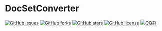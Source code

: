# DocSetConverter

[![GitHub issues](https://img.shields.io/github/issues/MikyWang/DocSetConverter)](https://github.com/MikyWang/DocSetConverter/issues)
[![GitHub forks](https://img.shields.io/github/forks/MikyWang/DocSetConverter)](https://github.com/MikyWang/DocSetConverter/network)
[![GitHub stars](https://img.shields.io/github/stars/MikyWang/DocSetConverter)](https://github.com/MikyWang/DocSetConverter/stargazers)
[![GitHub license](https://img.shields.io/github/license/MikyWang/DocSetConverter)](https://github.com/MikyWang/DocSetConverter/blob/main/LICENSE)
[![QQ群](https://img.shields.io/badge/QQ%E7%BE%A4-485860756-blue)](https://qm.qq.com/cgi-bin/qm/qr?k=H0Y3-K_amuWI8dngP_3T63CB1LHgqJKe&authKey=FJqZ7cANv+KRFXRSfJPUIq/TNiOvRqA0TsUKe5aOGxUO0wlNOy0RVEnnFitJ8s58&noverify=0)
